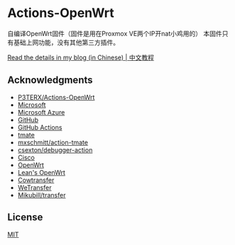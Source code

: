 # Actions-OpenWrt

自编译OpenWrt固件（固件是用在Proxmox VE两个IP开nat小鸡用的）
本固件只有基础上网功能，没有其他第三方插件。



[Read the details in my blog (in Chinese) | 中文教程](https://p3terx.com/archives/build-openwrt-with-github-actions.html)

## Acknowledgments


- [P3TERX/Actions-OpenWrt](https://github.com/P3TERX/Actions-OpenWrt)
- [Microsoft](https://www.microsoft.com)
- [Microsoft Azure](https://azure.microsoft.com)
- [GitHub](https://github.com)
- [GitHub Actions](https://github.com/features/actions)
- [tmate](https://github.com/tmate-io/tmate)
- [mxschmitt/action-tmate](https://github.com/mxschmitt/action-tmate)
- [csexton/debugger-action](https://github.com/csexton/debugger-action)
- [Cisco](https://www.cisco.com/)
- [OpenWrt](https://github.com/openwrt/openwrt)
- [Lean's OpenWrt](https://github.com/coolsnowwolf/lede)
- [Cowtransfer](https://cowtransfer.com)
- [WeTransfer](https://wetransfer.com/)
- [Mikubill/transfer](https://github.com/Mikubill/transfer)

## License

[MIT](https://github.com/m1911/OpenWrt-Build/blob/main/LICENSE)
